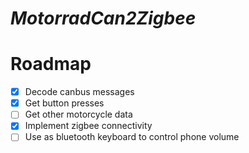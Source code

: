 # _MotorradCan2Zigbee_

# Roadmap

- [X] Decode canbus messages
- [X] Get button presses
- [ ] Get other motorcycle data
- [X] Implement zigbee connectivity
- [ ] Use as bluetooth keyboard to control phone volume
